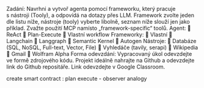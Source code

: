Zadání:
Navrhni a vytvoř agenta pomocí frameworku, který pracuje s nástroji (Tooly), a
odpovídá na dotazy přes LLM. Framework zvolte jeden dle listu níže, nástroje (tooly)
vyberte libolně, seznam níže slouží jen jako příklad. Zvažte použití MCP namísto
„framework-specific“ toolů.
Agent:
 ReAct
 Plan-Execute
 Vlastní workflow
Frameworky:
 Vlastní
 Langchain
 Langgraph
 Semantic Kernel
 Autogen
Nástroje:
 Databáze (SQL, NoSQL, Full-text, Vector, File)
 Vyhledáče (tavily, serapi)
 Wikipedia
 Gmail
 Wolfram Alpha
Forma odevzdání:
Vypracovaný úkol odevzdejte ve formě zdrojového kódu. Projekt ideálně nahrajte na
Github a odevzdejte link do Github repositáře. Link odevzdejte v Google Classroom.


create smart contract :
plan execute - observer analogy 
